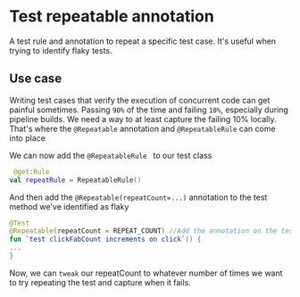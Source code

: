 # Test repeatable annotation
A test rule and annotation to repeat a specific test case. It's useful when trying to identify flaky tests.

## Use case
Writing test cases that verify the execution of concurrent code can get painful sometimes. Passing `90%` of the time and failing `10%`, especially during pipeline builds. 
We need a way to at least capture the failing 10% locally.
That's where the `@Repeatable` annotation and `@RepeatableRule` can come into place

We can now add the ```@RepeatableRule ``` to our test class

```Kotlin 
 @get:Rule
val repeatRule = RepeatableRule()
```

And then add the `@Repeatable(repeatCount=...)` annotation to the test method we've identified as flaky

```Kotlin
@Test
@Repeatable(repeatCount = REPEAT_COUNT) //Add the annotation on the test method to repeat
fun `test clickFabCount increments on click`() {
...
}
```

Now, we can `tweak` our repeatCount to whatever number of times we want to try repeating the test and capture when it fails.

